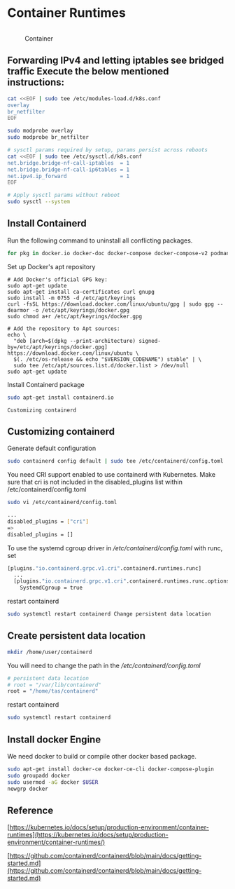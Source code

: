 # Container Runtimes

<figure><img src="https://images.unsplash.com/photo-1605745341112-85968b19335b?crop=entropy&#x26;cs=srgb&#x26;fm=jpg&#x26;ixid=M3wxOTcwMjR8MHwxfHNlYXJjaHwxfHxkb2NrZXJ8ZW58MHx8fHwxNzEzODgyNTk0fDA&#x26;ixlib=rb-4.0.3&#x26;q=85" alt=""><figcaption><p>Container</p></figcaption></figure>

## Forwarding IPv4 and letting iptables see bridged traffic Execute the below mentioned instructions:

```bash
cat <<EOF | sudo tee /etc/modules-load.d/k8s.conf
overlay
br_netfilter
EOF

sudo modprobe overlay
sudo modprobe br_netfilter

# sysctl params required by setup, params persist across reboots
cat <<EOF | sudo tee /etc/sysctl.d/k8s.conf
net.bridge.bridge-nf-call-iptables  = 1
net.bridge.bridge-nf-call-ip6tables = 1
net.ipv4.ip_forward                 = 1
EOF

# Apply sysctl params without reboot
sudo sysctl --system
```

## Install Containerd

Run the following command to uninstall all conflicting packages.

```bash
for pkg in docker.io docker-doc docker-compose docker-compose-v2 podman-docker containerd runc; do sudo apt-get remove $pkg; done
```

Set up Docker's apt repository

```
# Add Docker's official GPG key:
sudo apt-get update
sudo apt-get install ca-certificates curl gnupg
sudo install -m 0755 -d /etc/apt/keyrings
curl -fsSL https://download.docker.com/linux/ubuntu/gpg | sudo gpg --dearmor -o /etc/apt/keyrings/docker.gpg
sudo chmod a+r /etc/apt/keyrings/docker.gpg

# Add the repository to Apt sources:
echo \
  "deb [arch=$(dpkg --print-architecture) signed-by=/etc/apt/keyrings/docker.gpg] https://download.docker.com/linux/ubuntu \
  $(. /etc/os-release && echo "$VERSION_CODENAME") stable" | \
  sudo tee /etc/apt/sources.list.d/docker.list > /dev/null
sudo apt-get update
```

Install Containerd package

```bash
sudo apt-get install containerd.io
```

```
Customizing containerd
```

## Customizing containerd

Generate default configuration

```bash
sudo containerd config default | sudo tee /etc/containerd/config.toml
```

You need CRI support enabled to use containerd with Kubernetes. Make sure that cri is not included in the disabled\_plugins list within /etc/containerd/config.toml

```bash
sudo vi /etc/containerd/config.toml

...
disabled_plugins = ["cri"]
=>
disabled_plugins = []
```

To use the systemd cgroup driver in _/etc/containerd/config.toml_ with runc, set

```bash
[plugins."io.containerd.grpc.v1.cri".containerd.runtimes.runc]
  ...
  [plugins."io.containerd.grpc.v1.cri".containerd.runtimes.runc.options]
    SystemdCgroup = true
```

restart containerd

```bash
sudo systemctl restart containerd Change persistent data location
```

## Create persistent data location

```bash
mkdir /home/user/containerd
```

You will need to change the path in the _/etc/containerd/config.toml_

```bash
# persistent data location
# root = "/var/lib/containerd"
root = "/home/tas/containerd"
```

restart containerd

```bash
sudo systemctl restart containerd
```

## Install docker Engine

We need docker to build or compile other docker based package.

```bash
sudo apt-get install docker-ce docker-ce-cli docker-compose-plugin
sudo groupadd docker
sudo usermod -aG docker $USER
newgrp docker
```

## Reference

[https://kubernetes.io/docs/setup/production-environment/container-runtimes](https://kubernetes.io/docs/setup/production-environment/container-runtimes/)

[https://github.com/containerd/containerd/blob/main/docs/getting-started.md](https://github.com/containerd/containerd/blob/main/docs/getting-started.md)
